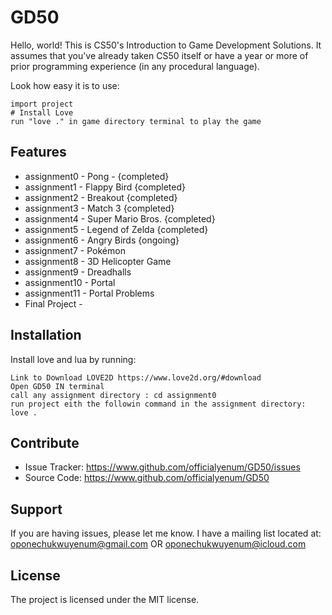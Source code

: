 GD50
========

Hello, world! This is CS50's Introduction to Game Development Solutions. 
It assumes that you've already taken CS50 itself or have a year or more of prior programming experience (in any procedural language).

Look how easy it is to use:

    import project
    # Install Love
    run "love ." in game directory terminal to play the game

Features
--------

- assignment0 - Pong - {completed}
- assignment1 - Flappy Bird {completed}
- assignment2 - Breakout {completed}
- assignment3 - Match 3 {completed}
- assignment4 - Super Mario Bros. {completed}
- assignment5 - Legend of Zelda {completed}
- assignment6 - Angry Birds {ongoing}
- assignment7 - Pokémon
- assignment8 - 3D Helicopter Game
- assignment9 - Dreadhalls
- assignment10 - Portal
- assignment11 - Portal Problems
- Final Project - 

Installation
------------

Install love and lua by running:

    Link to Download LOVE2D https://www.love2d.org/#download
    Open GD50 IN terminal
    call any assignment directory : cd assignment0
    run project eith the followin command in the assignment directory: love .

Contribute
----------

- Issue Tracker: https://www.github.com/officialyenum/GD50/issues
- Source Code: https://www.github.com/officialyenum/GD50

Support
-------

If you are having issues, please let me know.
I have a mailing list located at: oponechukwuyenum@gmail.com OR oponechukwuyenum@icloud.com

License
-------

The project is licensed under the MIT license.

